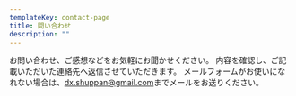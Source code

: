 ```yaml
---
templateKey: contact-page
title: 問い合わせ
description: ""
---
```

お問い合わせ、ご感想などをお気軽にお聞かせください。
内容を確認し、ご記載いただいた連絡先へ返信させていただきます。
メールフォームがお使いになれない場合は、[dx.shuppan@gmail.com](mailto:dx.shuppan@gmail.com)までメールをお送りください。